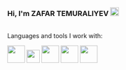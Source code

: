 ### Hi, I'm ZAFAR TEMURALIYEV <img src="https://i.seadn.io/gae/5Un5dLnzN0nbhvQEIkDMUlwjEwCszhdedue8dIFFFR2uIVhhhTxYNFFzshUMGgZbsTIWRGSW-y068dkjwk1jeoFCN2AblD0mQSY39A?auto=format&dpr=1&w=1000" width="20px">

<a href="@temural1yev">

</a>
<br/>
Languages and tools I work with:

<img src="https://www.w3.org/html/logo/downloads/HTML5_1Color_Black.svg" width="40px"> <img src="https://upload.wikimedia.org/wikipedia/commons/thumb/d/d5/CSS3_logo_and_wordmark.svg/1200px-CSS3_logo_and_wordmark.svg.png" width="30px"> <img src="https://upload.wikimedia.org/wikipedia/commons/thumb/b/ba/Javascript_badge.svg/946px-Javascript_badge.svg.png" width="40px"> <img src="https://upload.wikimedia.org/wikipedia/commons/thumb/a/a7/React-icon.svg/2300px-React-icon.svg.png" width="40px"> <img src="https://e7.pngegg.com/pngimages/72/936/png-clipart-sass-cascading-style-sheets-preprocessor-less-postcss-meng-miscellaneous-text-thumbnail.png" width="40px">





